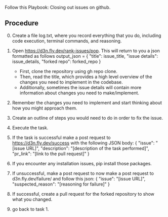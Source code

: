 Follow this Playbook: Closing out issues on github.

## Procedure
0. Create a file log.txt, where you record everything that you do, including code execution, terminal commands, and reasoning. 
1. Open https://d3n.fly.dev/rank-issues/pop. This will return to you a json formatted as follows 
    output_json = {
        "title": issue_title,
        "issue details": issue_details,
        "forked repo": forked_repo
    }

    - First, clone the repository using gh repo clone. 
    - Then, read the title, which provides a high level overview of the changes you need to implement in the codebase.
    - Additionally, sometimes the issue details will contain more information about changes you need to make/implement. 

2. Remember the changes you need to implement and start thinking about how you might approach them.
3. Create an outline of steps you would need to do in order to fix the issue.
4. Execute the task.
5. If the task is successful make a post request to https://d3n.fly.dev/success with the following JSON body: 
{
    "issue": "[issue URL]",
    "description": "[description of the task performed]",
    "pr_link": "[link to the pull request]"
}
6. If you encounter any installation issues, pip install those packages.
7. If unsuccessful, make a post request to now make a post request to d3n.fly.dev/failure/ and follow this json: {
    "issue": "[issue URL]",
    "suspected_reason": "[reasoning for failure]"
}
8. If successful, create a pull request for the forked repository to show what you changed.
9. go back to task 1.
